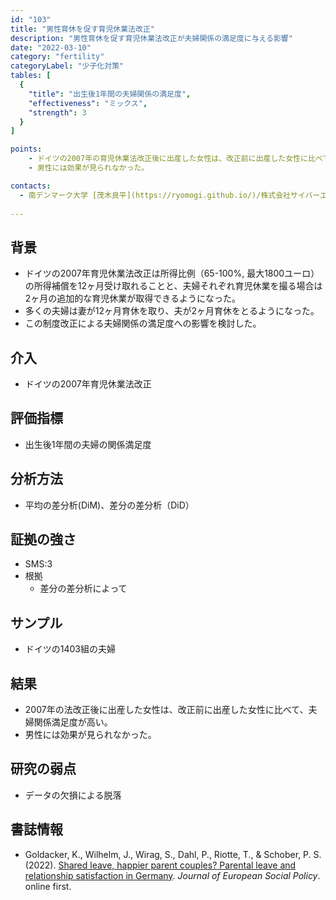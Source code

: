 ```yaml
---
id: "103"
title: "男性育休を促す育児休業法改正"
description: "男性育休を促す育児休業法改正が夫婦関係の満足度に与える影響"
date: "2022-03-10"
category: "fertility"
categoryLabel: "少子化対策"
tables: [
  {
    "title": "出生後1年間の夫婦関係の満足度",
    "effectiveness": "ミックス",
    "strength": 3
  }
]

points:
    - ドイツの2007年の育児休業法改正後に出産した女性は、改正前に出産した女性に比べて、夫婦関係満足度が高い。
    - 男性には効果が見られなかった。

contacts:
  - 南デンマーク大学 [茂木良平](https://ryomogi.github.io/)/株式会社サイバーエージェント経済学社会実装チーム
  
---
```


## 背景
- ドイツの2007年育児休業法改正は所得比例（65-100%, 最大1800ユーロ）の所得補償を12ヶ月受け取れることと、夫婦それぞれ育児休業を撮る場合は2ヶ月の追加的な育児休業が取得できるようになった。
- 多くの夫婦は妻が12ヶ月育休を取り、夫が2ヶ月育休をとるようになった。
- この制度改正による夫婦関係の満足度への影響を検討した。

## 介入
- ドイツの2007年育児休業法改正

## 評価指標
- 出生後1年間の夫婦の関係満足度

## 分析方法
- 平均の差分析(DiM)、差分の差分析（DiD）

## 証拠の強さ
- SMS:3
- 根拠 
    - 差分の差分析によって

## サンプル
- ドイツの1403組の夫婦

## 結果
- 2007年の法改正後に出産した女性は、改正前に出産した女性に比べて、夫婦関係満足度が高い。
- 男性には効果が見られなかった。

## 研究の弱点
- データの欠損による脱落

## 書誌情報
- Goldacker, K., Wilhelm, J., Wirag, S., Dahl, P., Riotte, T., & Schober, P. S. (2022). [Shared leave, happier parent couples? Parental leave and relationship satisfaction in Germany](https://journals.sagepub.com/doi/full/10.1177/09589287211056187). *Journal of European Social Policy*. online first.
